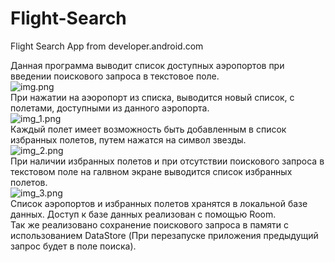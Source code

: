 # Flight-Search
Flight Search App from developer.android.com

Данная программа выводит список доступных аэропортов при введении поискового запроса в текстовое поле.  
![img.png](img.png)  
При нажатии на аэоропорт из списка, выводится новый список, с полетами, доступными из данного аэропорта.  
![img_1.png](img_1.png)  
Каждый полет имеет возможность быть добавленным в список избранных полетов, путем нажатся на символ звезды.  
![img_2.png](img_2.png)  
При наличии избранных полетов и при отсутствии поискового запроса в текстовом поле на галвном экране выводится список избранных полетов.  
![img_3.png](img_3.png)  
Список аэропортов и избранных полетов хранятся в локальной базе данных. Доступ к базе данных реализован с помощью Room.  
Так же реализовано сохранение поискового запроса в памяти с использованием DataStore (При перезапуске приложения предыдущий запрос будет в поле поиска).